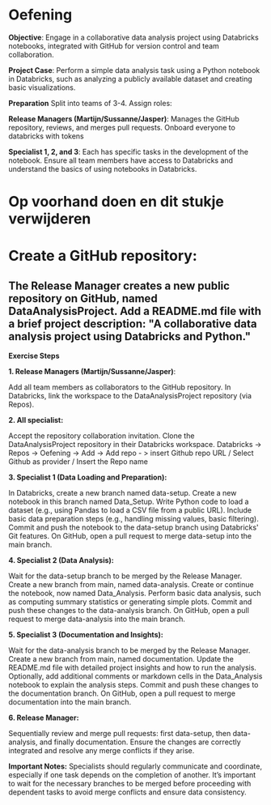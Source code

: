 # Oefening

**Objective**: Engage in a collaborative data analysis project using Databricks notebooks, integrated with GitHub for version control and team collaboration.

**Project Case**:
Perform a simple data analysis task using a Python notebook in Databricks, such as analyzing a publicly available dataset and creating basic visualizations.

**Preparation**
Split into teams of 3-4. Assign roles:

**Release Managers (Martijn/Sussanne/Jasper)**:
Manages the GitHub repository, reviews, and merges pull requests. Onboard everyone to databricks with tokens

**Specialist 1, 2, and 3**: 
Each has specific tasks in the development of the notebook.
Ensure all team members have access to Databricks and understand the basics of using notebooks in Databricks.

# Op voorhand doen en dit stukje verwijderen
# Create a GitHub repository:

The Release Manager creates a new public repository on GitHub, named DataAnalysisProject.
Add a README.md file with a brief project description: "A collaborative data analysis project using Databricks and Python."
--------------------------------------------------------------------------------------------------------------------------------------------------------
**Exercise Steps**

**1. Release Managers (Martijn/Sussanne/Jasper)**:

Add all team members as collaborators to the GitHub repository.
In Databricks, link the workspace to the DataAnalysisProject repository (via Repos).

**2. All specialist:**

Accept the repository collaboration invitation.
Clone the DataAnalysisProject repository in their Databricks workspace.
Databricks -> Repos -> Oefening -> Add -> Add repo - > insert Github repo URL / Select Github as provider / Insert the Repo name 

**3. Specialist 1 (Data Loading and Preparation):**

In Databricks, create a new branch named data-setup.
Create a new notebook in this branch named Data_Setup.
Write Python code to load a dataset (e.g., using Pandas to load a CSV file from a public URL).
Include basic data preparation steps (e.g., handling missing values, basic filtering).
Commit and push the notebook to the data-setup branch using Databricks' Git features.
On GitHub, open a pull request to merge data-setup into the main branch.

**4. Specialist 2 (Data Analysis):**

Wait for the data-setup branch to be merged by the Release Manager.
Create a new branch from main, named data-analysis.
Create or continue the notebook, now named Data_Analysis.
Perform basic data analysis, such as computing summary statistics or generating simple plots.
Commit and push these changes to the data-analysis branch.
On GitHub, open a pull request to merge data-analysis into the main branch.

**5. Specialist 3 (Documentation and Insights):**

Wait for the data-analysis branch to be merged by the Release Manager.
Create a new branch from main, named documentation.
Update the README.md file with detailed project insights and how to run the analysis.
Optionally, add additional comments or markdown cells in the Data_Analysis notebook to explain the analysis steps.
Commit and push these changes to the documentation branch.
On GitHub, open a pull request to merge documentation into the main branch.

**6. Release Manager:**

Sequentially review and merge pull requests: first data-setup, then data-analysis, and finally documentation.
Ensure the changes are correctly integrated and resolve any merge conflicts if they arise.

**Important Notes:**
Specialists should regularly communicate and coordinate, especially if one task depends on the completion of another.
It’s important to wait for the necessary branches to be merged before proceeding with dependent tasks to avoid merge conflicts and ensure data consistency.


